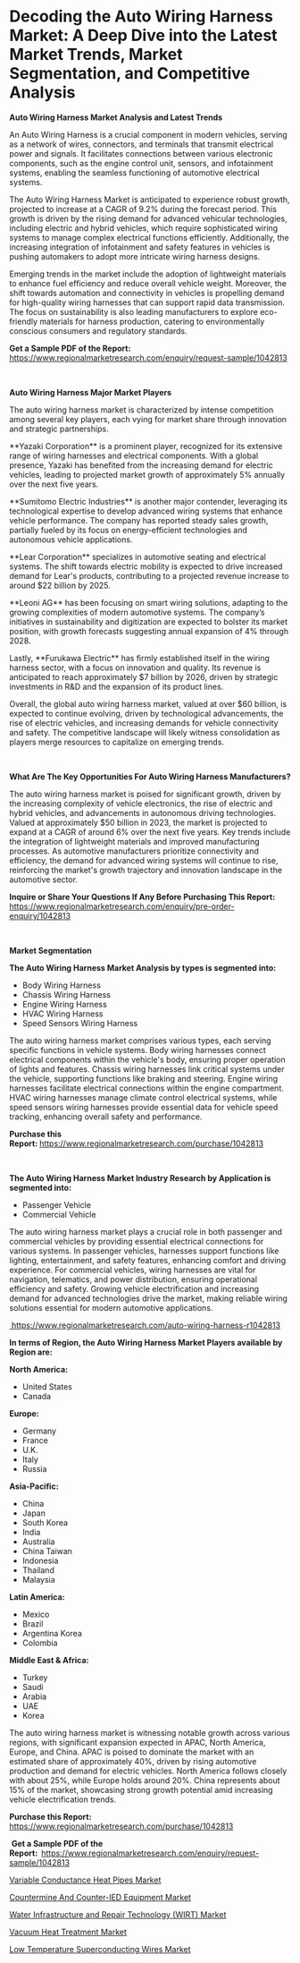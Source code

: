 <p><h1>Decoding the Auto Wiring Harness Market: A Deep Dive into the Latest Market Trends, Market Segmentation, and Competitive Analysis</h1></p><p><strong>Auto Wiring Harness Market Analysis and Latest Trends</strong></p>
<p><p>An Auto Wiring Harness is a crucial component in modern vehicles, serving as a network of wires, connectors, and terminals that transmit electrical power and signals. It facilitates connections between various electronic components, such as the engine control unit, sensors, and infotainment systems, enabling the seamless functioning of automotive electrical systems.</p><p>The Auto Wiring Harness Market is anticipated to experience robust growth, projected to increase at a CAGR of 9.2% during the forecast period. This growth is driven by the rising demand for advanced vehicular technologies, including electric and hybrid vehicles, which require sophisticated wiring systems to manage complex electrical functions efficiently. Additionally, the increasing integration of infotainment and safety features in vehicles is pushing automakers to adopt more intricate wiring harness designs.</p><p>Emerging trends in the market include the adoption of lightweight materials to enhance fuel efficiency and reduce overall vehicle weight. Moreover, the shift towards automation and connectivity in vehicles is propelling demand for high-quality wiring harnesses that can support rapid data transmission. The focus on sustainability is also leading manufacturers to explore eco-friendly materials for harness production, catering to environmentally conscious consumers and regulatory standards.</p></p>
<p><strong>Get a Sample PDF of the Report:&nbsp;</strong> <a href="https://www.regionalmarketresearch.com/enquiry/request-sample/1042813">https://www.regionalmarketresearch.com/enquiry/request-sample/1042813</a></p>
<p>&nbsp;</p>
<p><strong>Auto Wiring Harness Major Market Players</strong></p>
<p><p>The auto wiring harness market is characterized by intense competition among several key players, each vying for market share through innovation and strategic partnerships. </p><p>**Yazaki Corporation** is a prominent player, recognized for its extensive range of wiring harnesses and electrical components. With a global presence, Yazaki has benefited from the increasing demand for electric vehicles, leading to projected market growth of approximately 5% annually over the next five years. </p><p>**Sumitomo Electric Industries** is another major contender, leveraging its technological expertise to develop advanced wiring systems that enhance vehicle performance. The company has reported steady sales growth, partially fueled by its focus on energy-efficient technologies and autonomous vehicle applications. </p><p>**Lear Corporation** specializes in automotive seating and electrical systems. The shift towards electric mobility is expected to drive increased demand for Lear's products, contributing to a projected revenue increase to around $22 billion by 2025.</p><p>**Leoni AG** has been focusing on smart wiring solutions, adapting to the growing complexities of modern automotive systems. The company’s initiatives in sustainability and digitization are expected to bolster its market position, with growth forecasts suggesting annual expansion of 4% through 2028.</p><p>Lastly, **Furukawa Electric** has firmly established itself in the wiring harness sector, with a focus on innovation and quality. Its revenue is anticipated to reach approximately $7 billion by 2026, driven by strategic investments in R&D and the expansion of its product lines.</p><p>Overall, the global auto wiring harness market, valued at over $60 billion, is expected to continue evolving, driven by technological advancements, the rise of electric vehicles, and increasing demands for vehicle connectivity and safety. The competitive landscape will likely witness consolidation as players merge resources to capitalize on emerging trends.</p></p>
<p>&nbsp;</p>
<p><strong>What Are The Key Opportunities For Auto Wiring Harness Manufacturers?</strong></p>
<p><p>The auto wiring harness market is poised for significant growth, driven by the increasing complexity of vehicle electronics, the rise of electric and hybrid vehicles, and advancements in autonomous driving technologies. Valued at approximately $50 billion in 2023, the market is projected to expand at a CAGR of around 6% over the next five years. Key trends include the integration of lightweight materials and improved manufacturing processes. As automotive manufacturers prioritize connectivity and efficiency, the demand for advanced wiring systems will continue to rise, reinforcing the market's growth trajectory and innovation landscape in the automotive sector.</p></p>
<p><strong>Inquire or Share Your Questions If Any Before Purchasing This Report:</strong> <a href="https://www.regionalmarketresearch.com/enquiry/pre-order-enquiry/1042813">https://www.regionalmarketresearch.com/enquiry/pre-order-enquiry/1042813</a></p>
<p>&nbsp;</p>
<p><strong>Market Segmentation</strong></p>
<p><strong>The Auto Wiring Harness Market Analysis by types is segmented into:</strong></p>
<p><ul><li>Body Wiring Harness</li><li>Chassis Wiring Harness</li><li>Engine Wiring Harness</li><li>HVAC Wiring Harness</li><li>Speed Sensors Wiring Harness</li></ul></p>
<p><p>The auto wiring harness market comprises various types, each serving specific functions in vehicle systems. Body wiring harnesses connect electrical components within the vehicle's body, ensuring proper operation of lights and features. Chassis wiring harnesses link critical systems under the vehicle, supporting functions like braking and steering. Engine wiring harnesses facilitate electrical connections within the engine compartment. HVAC wiring harnesses manage climate control electrical systems, while speed sensors wiring harnesses provide essential data for vehicle speed tracking, enhancing overall safety and performance.</p></p>
<p><strong>Purchase this Report:&nbsp;</strong><a href="https://www.regionalmarketresearch.com/purchase/1042813">https://www.regionalmarketresearch.com/purchase/1042813</a></p>
<p>&nbsp;</p>
<p><strong>The Auto Wiring Harness Market Industry Research by Application is segmented into:</strong></p>
<p><ul><li>Passenger Vehicle</li><li>Commercial Vehicle</li></ul></p>
<p><p>The auto wiring harness market plays a crucial role in both passenger and commercial vehicles by providing essential electrical connections for various systems. In passenger vehicles, harnesses support functions like lighting, entertainment, and safety features, enhancing comfort and driving experience. For commercial vehicles, wiring harnesses are vital for navigation, telematics, and power distribution, ensuring operational efficiency and safety. Growing vehicle electrification and increasing demand for advanced technologies drive the market, making reliable wiring solutions essential for modern automotive applications.</p></p>
<p><a href="https://www.regionalmarketresearch.com/auto-wiring-harness-r1042813">&nbsp;https://www.regionalmarketresearch.com/auto-wiring-harness-r1042813</a></p>
<p><strong>In terms of Region, the Auto Wiring Harness Market Players available by Region are:</strong></p>
<p>
    <p> <strong> North America: </strong>
        <ul>
            <li>United States</li>
            <li>Canada</li>
        </ul>
        </p> 
    <p> <strong> Europe: </strong>
        <ul>
            <li>Germany</li>
            <li>France</li>
            <li>U.K.</li>
            <li>Italy</li>
            <li>Russia</li>
        </ul>
        </p> 
    <p> <strong> Asia-Pacific: </strong>
        <ul>
            <li>China</li>
            <li>Japan</li>
            <li>South Korea</li>
            <li>India</li>
            <li>Australia</li>
            <li>China Taiwan</li>
            <li>Indonesia</li>
            <li>Thailand</li>
            <li>Malaysia</li>
        </ul>
        </p> 
    <p> <strong> Latin America: </strong>
        <ul>
            <li>Mexico</li>
            <li>Brazil</li>
            <li>Argentina Korea</li>
            <li>Colombia</li>
        </ul>
        </p> 
    <p> <strong> Middle East & Africa: </strong>
        <ul>
            <li>Turkey</li>
            <li>Saudi</li>
            <li>Arabia</li>
            <li>UAE</li>
            <li>Korea</li>
        </ul>
    </p>
    </p>
<p><p>The auto wiring harness market is witnessing notable growth across various regions, with significant expansion expected in APAC, North America, Europe, and China. APAC is poised to dominate the market with an estimated share of approximately 40%, driven by rising automotive production and demand for electric vehicles. North America follows closely with about 25%, while Europe holds around 20%. China represents about 15% of the market, showcasing strong growth potential amid increasing vehicle electrification trends.</p></p>
<p><strong>Purchase this Report: </strong><a href="https://www.regionalmarketresearch.com/purchase/1042813">https://www.regionalmarketresearch.com/purchase/1042813</a></p>
<p>&nbsp;<strong>Get a Sample PDF of the Report:&nbsp;&nbsp;</strong><a href="https://www.regionalmarketresearch.com/enquiry/request-sample/1042813">https://www.regionalmarketresearch.com/enquiry/request-sample/1042813</a></p>
<p><strong></strong></p>
<p><p><a href="https://issuu.com/reportprime-2/docs/variable-conductance-heat-pipes-mar_951eec35e3b60a">Variable Conductance Heat Pipes Market</a></p><p><a href="https://medium.com/@chkhskano/countermine-and-counter-ied-equipment-market-essentials-key-market-players-demand-drivers-and-c18333933ef7">Countermine And Counter-IED Equipment Market</a></p><p><a href="https://medium.com/@chkhskano/market-forecasting-change-global-water-infrastructure-and-repair-technology-wirt-market-dynamics-e4825e6b2879">Water Infrastructure and Repair Technology (WIRT) Market</a></p><p><a href="https://www.linkedin.com/pulse/vacuum-heat-treatment-market-strategic-insights-product-evolution-vjhvf">Vacuum Heat Treatment Market</a></p><p><a href="https://issuu.com/reportprime-2/docs/low-temperature-superconducting-wir_b635855a7462a9">Low Temperature Superconducting Wires Market</a></p></p>